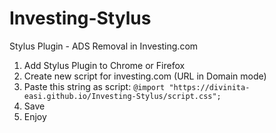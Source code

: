 # Investing-Stylus
Stylus Plugin - ADS Removal in Investing.com

1. Add Stylus Plugin to Chrome or Firefox
2. Create new script for investing.com (URL in Domain mode)
3. Paste this string as script: `@import "https://divinita-easi.github.io/Investing-Stylus/script.css";`
4. Save
5. Enjoy

